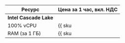 Ресурс | Цена за 1 час, вкл. НДС
--- | ---
**Intel Cascade Lake** |
100% vCPU | {{ sku|RUB|gitlab.instance.cpu|string }}
RAM (за 1 ГБ) | {{ sku|RUB|gitlab.instance.ram|string }}